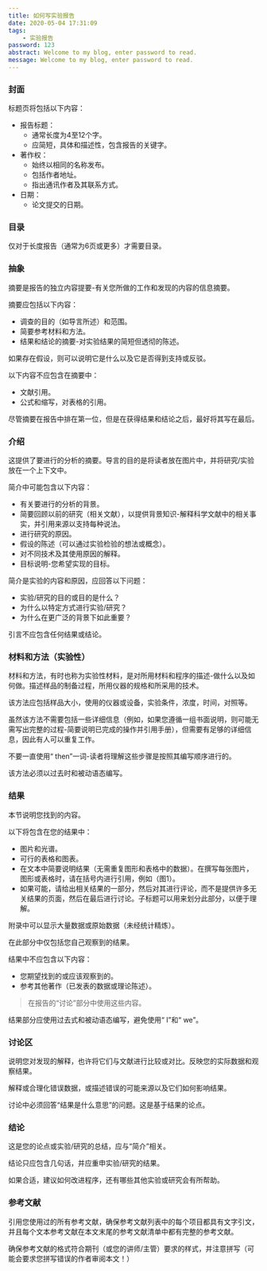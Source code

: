 ```yaml
---
title: 如何写实验报告
date: 2020-05-04 17:31:09
tags:
	- 实验报告
password: 123
abstract: Welcome to my blog, enter password to read.
message: Welcome to my blog, enter password to read.
---
```


### 封面

标题页将包括以下内容：

* 报告标题：
  * 通常长度为4至12个字。
  * 应简短，具体和描述性，包含报告的关键字。
* 著作权：
  * 始终以相同的名称发布。
  * 包括作者地址。
  * 指出通讯作者及其联系方式。
* 日期：
  * 论文提交的日期。

### 目录

仅对于长度报告（通常为6页或更多）才需要目录。

### 抽象

摘要是报告的独立内容提要-有关您所做的工作和发现的内容的信息摘要。

摘要应包括以下内容：

* 调查的目的（如导言所述）和范围。
* 简要参考材料和方法。
* 结果和结论的摘要-对实验结果的简短但透彻的陈述。

如果存在假设，则可以说明它是什么以及它是否得到支持或反驳。

以下内容不应包含在摘要中：

* 文献引用。
* 公式和缩写，对表格的引用。

尽管摘要在报告中排在第一位，但是在获得结果和结论之后，最好将其写在最后。

### 介绍

这提供了要进行的分析的摘要。导言的目的是将读者放在图片中，并将研究/实验放在一个上下文中。

简介中可能包含以下内容：

* 有关要进行的分析的背景。
* 简要回顾以前的研究（相关文献），以提供背景知识-解释科学文献中的相关事实，并引用来源以支持每种说法。
* 进行研究的原因。
* 假设的陈述（可以通过实验检验的想法或概念）。
* 对不同技术及其使用原因的解释。
* 目标说明-您希望实现的目标。

简介是实验的内容和原因，应回答以下问题：

* 实验/研究的目的或目的是什么？
* 为什么以特定方式进行实验/研究？
* 为什么在更广泛的背景下如此重要？

引言不应包含任何结果或结论。

### 材料和方法（实验性）

材料和方法，有时也称为实验性材料，是对所用材料和程序的描述-做什么以及如何做。描述样品的制备过程，所用仪器的规格和所采用的技术。

该方法应包括样品大小，使用的仪器或设备，实验条件，浓度，时间，对照等。

虽然该方法不需要包括一些详细信息（例如，如果您遵循一组书面说明，则可能无需写出完整的过程-简要说明已完成的操作并引用手册），但需要有足够的详细信息，因此有人可以重复工作。

不要一直使用“ then”一词-读者将理解这些步骤是按照其编写顺序进行的。

该方法必须以过去时和被动语态编写。

### 结果

本节说明您找到的内容。

以下将包含在您的结果中：

* 图片和光谱。
* 可行的表格和图表。
* 在文本中简要说明结果（无需重复图形和表格中的数据）。在撰写每张图片，图形或表格时，请在括号内进行引用，例如（图1）。
* 如果可能，请给出相关结果的一部分，然后对其进行评论，而不是提供许多无关结果的页面，然后在最后进行讨论。子标题可以用来划分此部分，以便于理解。

附录中可以显示大量数据或原始数据（未经统计精炼）。

在此部分中仅包括您自己观察到的结果。

结果中不应包含以下内容：

* 您期望找到的或应该观察到的。
* 参考其他著作（已发表的数据或理论陈述）。

> 在报告的“讨论”部分中使用这些内容。

结果部分应使用过去式和被动语态编写，避免使用“ I”和“ we”。

### 讨论区

说明您对发现的解释，也许将它们与文献进行比较或对比。反映您的实际数据和观察结果。

解释或合理化错误数据，或描述错误的可能来源以及它们如何影响结果。

讨论中必须回答“结果是什么意思”的问题。这是基于结果的论点。

### 结论

这是您的论点或实验/研究的总结，应与“简介”相关。

结论只应包含几句话，并应重申实验/研究的结果。

如果合适，建议如何改进程序，还有哪些其他实验或研究会有所帮助。



### 参考文献

引用您使用过的所有参考文献，确保参考文献列表中的每个项目都具有文字引文，并且每个文本参考文献在本文末尾的参考文献清单中都有完整的参考文献。

确保参考文献的格式符合期刊（或您的讲师/主管）要求的样式，并注意拼写（可能会要求您拼写错误的作者审阅本文！）